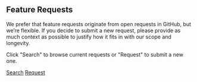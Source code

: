 ## Feature Requests

We prefer that feature requests originate from open requests in GitHub, but we’re flexible. If you decide to submit a new request, please provide as much context as possible to justify how it fits in with our scope and longevity.

Click "Search" to browse current requests or "Request" to submit a new one.

<a type="button" class="button blue small more" href="{{site.github.issues_url}}?labels=CLI%2CNew+Feature" target="_blank">Search</a>
<a type="button" class="button blue small more" href="{{site.github.issues_url}}/new?labels=New+Feature" target="_blank">Request</a>
